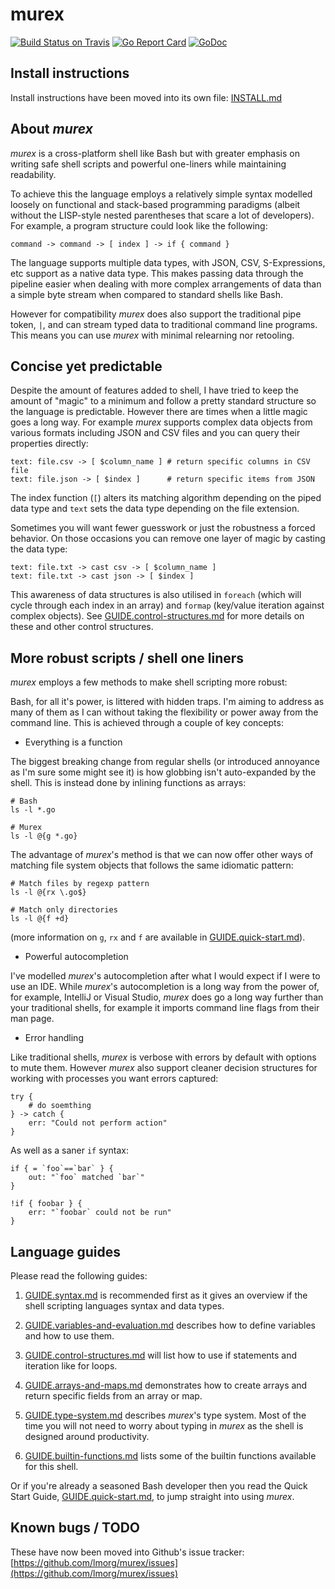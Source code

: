 # murex

[![Build Status on Travis](https://travis-ci.org/lmorg/murex.svg?branch=master)](https://travis-ci.org/lmorg/murex)
[![Go Report Card](https://goreportcard.com/badge/github.com/lmorg/murex)](https://goreportcard.com/report/github.com/lmorg/murex)
[![GoDoc](http://godoc.org/github.com/lmorg/murex?status.svg)](http://godoc.org/github.com/lmorg/murex)

## Install instructions

Install instructions have been moved into its own file: [INSTALL.md](INSTALL.md)

## About _murex_

_murex_ is a cross-platform shell like Bash but with greater emphasis on
writing safe shell scripts and powerful one-liners while maintaining
readability.

To achieve this the language employs a relatively simple syntax modelled
loosely on functional and stack-based programming paradigms (albeit
without the LISP-style nested parentheses that scare a lot of developers).
For example, a program structure could look like the following:

    command -> command -> [ index ] -> if { command }

The language supports multiple data types, with JSON, CSV, S-Expressions,
etc support as a native data type. This makes passing data through the
pipeline easier when dealing with more complex arrangements of data than
a simple byte stream when compared to standard shells like Bash.

However for compatibility _murex_ does also support the traditional pipe
token, `|`, and can stream typed data to traditional command line
programs. This means you can use _murex_ with minimal relearning nor
retooling.

## Concise yet predictable

Despite the amount of features added to shell, I have tried to keep the
amount of "magic" to a minimum and follow a pretty standard structure so
the language is predictable. However there are times when a little magic
goes a long way. For example _murex_ supports complex data objects from
various formats including JSON and CSV files and you can query their
properties directly:

    text: file.csv -> [ $column_name ] # return specific columns in CSV file
    text: file.json -> [ $index ]      # return specific items from JSON

The index function (`[`) alters its matching algorithm depending on the
piped data type and `text` sets the data type depending on the file
extension.

Sometimes you will want fewer guesswork or just the robustness a forced
behavior. On those occasions you can remove one layer of magic by
casting the data type:

    text: file.txt -> cast csv -> [ $column_name ]
    text: file.txt -> cast json -> [ $index ]

This awareness of data structures is also utilised in `foreach` (which
will cycle through each index in an array) and `formap` (key/value
iteration against complex objects). See [GUIDE.control-structures.md](docs/GUIDE.control-structures.md)
for more details on these and other control structures.

## More robust scripts / shell one liners

_murex_ employs a few methods to make shell scripting more robust:

Bash, for all it's power, is littered with hidden traps. I'm aiming to
address as many of them as I can without taking the flexibility or power
away from the command line. This is achieved through a couple of key
concepts:

* Everything is a function

The biggest breaking change from regular shells (or introduced annoyance
as I'm sure some might see it) is how globbing isn't auto-expanded by
the shell. This is instead done by inlining functions as arrays:

    # Bash
    ls -l *.go

    # Murex
    ls -l @{g *.go}

The advantage of _murex_'s method is that we can now offer other ways of
matching file system objects that follows the same idiomatic pattern:

    # Match files by regexp pattern
    ls -l @{rx \.go$}

    # Match only directories
    ls -l @{f +d}

(more information on `g`, `rx` and `f` are available in [GUIDE.quick-start.md](docs/GUIDE.quick-start.md)).

* Powerful autocompletion

I've modelled _murex_'s autocompletion after what I would expect if I
were to use an IDE. While _murex_'s autocompletion is a long way from
the power of, for example, IntelliJ or Visual Studio, _murex_ does go a
long way further than your traditional shells, for example it imports
command line flags from their man page.

* Error handling

Like traditional shells, _murex_ is verbose with errors by default with
options to mute them. However _murex_ also support cleaner decision
structures for working with processes you want errors captured:

    try {
        # do soemthing
    } -> catch {
        err: "Could not perform action"
    }

As well as a saner `if` syntax:

    if { = `foo`==`bar` } {
        out: "`foo` matched `bar`"
    }

    !if { foobar } {
        err: "`foobar` could not be run"
    }

## Language guides

Please read the following guides:

1. [GUIDE.syntax.md](docs/GUIDE.syntax.md) is recommended first as it gives
an overview if the shell scripting languages syntax and data types.

2. [GUIDE.variables-and-evaluation.md](docs/GUIDE.variables-and-evaluation.md)
describes how to define variables and how to use them.

3. [GUIDE.control-structures.md](docs/GUIDE.control-structures.md) will
list how to use if statements and iteration like for loops.

4. [GUIDE.arrays-and-maps.md](docs/GUIDE.arrays-and-maps.md) demonstrates how
to create arrays and return specific fields from an array or map.

5. [GUIDE.type-system.md](docs/GUIDE.type-system.md) describes _murex_'s type
system. Most of the time you will not need to worry about typing in
_murex_ as the shell is designed around productivity.

6. [GUIDE.builtin-functions.md](docs/GUIDE.builtin-functions.md) lists some
of the builtin functions available for this shell.

Or if you're already a seasoned Bash developer then you read the Quick
Start Guide, [GUIDE.quick-start.md](docs/GUIDE.quick-start.md), to jump
straight into using _murex_.

## Known bugs / TODO

These have now been moved into Github's issue tracker: [https://github.com/lmorg/murex/issues](https://github.com/lmorg/murex/issues)
